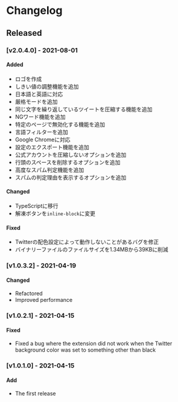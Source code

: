 # Changelog

## Released

### [v2.0.4.0] - 2021-08-01

#### Added

- ロゴを作成
- しきい値の調整機能を追加
- 日本語と英語に対応
- 厳格モードを追加
- 同じ文字を繰り返しているツイートを圧縮する機能を追加
- NGワード機能を追加
- 特定のページで無効化する機能を追加
- 言語フィルターを追加
- Google Chromeに対応
- 設定のエクスポート機能を追加
- 公式アカウントを圧縮しないオプションを追加
- 行頭のスペースを削除するオプションを追加
- 高度なスパム判定機能を追加
- スパムの判定理由を表示するオプションを追加

#### Changed

- TypeScriptに移行
- 解凍ボタンを``inline-block``に変更

#### Fixed

- Twitterの配色設定によって動作しないことがあるバグを修正
- バイナリーファイルのファイルサイズを1.34MBから39KBに削減

### [v1.0.3.2] - 2021-04-19

#### Changed

- Refactored
- Improved performance

### [v1.0.2.1] - 2021-04-15

#### Fixed

- Fixed a bug where the extension did not work when the Twitter background color was set to something other than black

### [v1.0.1.0] - 2021-04-15

#### Add

- The first release
